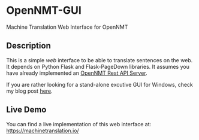 # OpenNMT-GUI
Machine Translation Web Interface for OpenNMT

## Description
This is a simple *web* interface to be able to translate sentences on the web. It depends on Python Flask and Flask-PageDown libraries. It assumes you have already implemented an [OpenNMT Rest API Server](http://forum.opennmt.net/t/simple-opennmt-py-rest-server/1392).

If you are rather looking for a stand-alone excutive GUI for Windows, check my blog post [here](https://blog.machinetranslation.io/stand-alone-executable-gui-opennmt/).

## Live Demo
You can find a live implementation of this web interface at:
https://machinetranslation.io/
